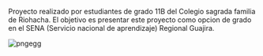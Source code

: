 Proyecto realizado por estudiantes de grado 11B del Colegio sagrada familia de Riohacha. El objetivo es presentar este proyecto como opcion de grado en el SENA (Servicio nacional de aprendizaje) Regional Guajira.


![pngegg](https://github.com/user-attachments/assets/ce881931-12d1-4ea6-99bb-890afbd66aa4)
